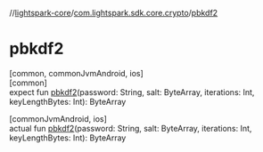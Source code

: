 //[lightspark-core](../../index.md)/[com.lightspark.sdk.core.crypto](index.md)/[pbkdf2](pbkdf2.md)

# pbkdf2

[common, commonJvmAndroid, ios]\
[common]\
expect fun [pbkdf2](pbkdf2.md)(password: String, salt: ByteArray, iterations: Int, keyLengthBytes: Int): ByteArray

[commonJvmAndroid, ios]\
actual fun [pbkdf2](pbkdf2.md)(password: String, salt: ByteArray, iterations: Int, keyLengthBytes: Int): ByteArray
